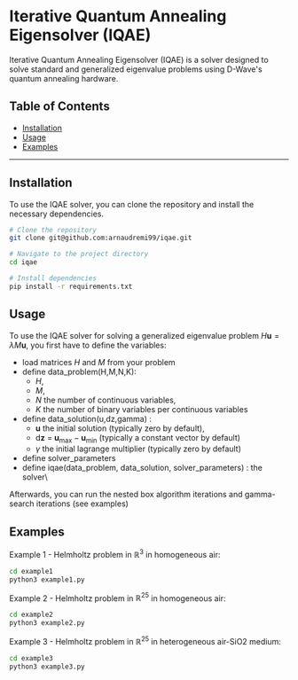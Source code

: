 # Iterative Quantum Annealing Eigensolver (IQAE)

Iterative Quantum Annealing Eigensolver (IQAE) is a solver designed to solve standard and generalized eigenvalue problems using D-Wave's quantum annealing hardware.

## Table of Contents
- [Installation](#installation)
- [Usage](#usage)
- [Examples](#examples)
---

## Installation
To use the IQAE solver, you can clone the repository and install the necessary dependencies.

```bash
# Clone the repository
git clone git@github.com:arnaudremi99/iqae.git

# Navigate to the project directory
cd iqae

# Install dependencies
pip install -r requirements.txt
```
## Usage
To use the IQAE solver for solving a generalized eigenvalue problem $H \boldsymbol u = \lambda M \boldsymbol u$, you first have to define the variables:
- load matrices $H$ and $M$ from your problem
- define data_problem(H,M,N,K): 		
	- $H$, 
	- $M$, 
	- $N$ the number of continuous variables, 
	- $K$ the number of binary variables per continuous variables
- define data_solution(u,dz,gamma) : 
	- $\boldsymbol u$ the initial solution (typically zero by default), 
	- $\mathrm{d}\boldsymbol z$ = $\boldsymbol u_\mathrm{max} - \boldsymbol u_\mathrm{min}$ (typically a constant vector by default)
	- $\gamma$ the initial lagrange multiplier (typically zero by default)
- define solver_parameters
- define iqae(data_problem, data_solution, solver_parameters) : the solver\\

Afterwards, you can run the nested box algorithm iterations and gamma-search iterations (see examples)

## Examples
Example 1 - Helmholtz problem in $\mathbb{R}^3$ in homogeneous air:
```bash
cd example1
python3 example1.py
```

Example 2 - Helmholtz problem in $\mathbb{R}^{25}$ in homogeneous air:
```bash
cd example2
python3 example2.py
```

Example 3 - Helmholtz problem in $\mathbb{R}^{25}$ in heterogeneous air-SiO2 medium:
```bash
cd example3
python3 example3.py
```



